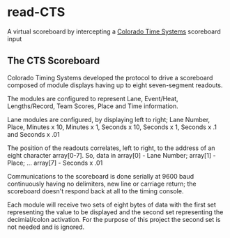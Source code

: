 # read-CTS
A virtual scoreboard by intercepting a [Colorado Time Systems](https://www.coloradotime.com/) scoreboard input
## The CTS Scoreboard
Colorado Timing Systems developed the protocol to drive a scoreboard composed of module displays having up to eight seven-segment readouts.

The modules are configured to represent Lane, Event/Heat, Lengths/Record, Team Scores, Place and Time information.

Lane modules are configured, by displaying left to right; Lane Number, Place, Minutes x 10, Minutes x 1, Seconds x 10, Seconds x 1, Seconds x .1 and Seconds x .01

The position of the readouts correlates, left to right, to the address of an eight character array[0-7]. So, data in array[0] - Lane Number; array[1] - Place; ... array[7] - Seconds x .01

Communications to the scoreboard is done serially at 9600 baud continuously having no delimiters, new line or carriage return; the scoreboard doesn't respond back at all to the timing console.

Each module will receive two sets of eight bytes of data with the first set representing the value to be displayed and the second set representing the decimial/colon activation. For the purpose of this project the second set is not needed and is ignored.
